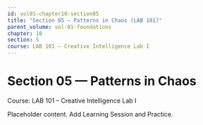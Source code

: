 ```yaml
---
id: vol01-chapter10-section05
title: "Section 05 — Patterns in Chaos (LAB 101)"
parent_volume: vol-01-foundations
chapter: 10
section: 5
course: LAB 101 – Creative Intelligence Lab I
---
```


# Section 05 — Patterns in Chaos
Course: LAB 101 – Creative Intelligence Lab I

Placeholder content. Add Learning Session and Practice.

